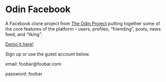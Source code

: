 <h1>Odin Facebook</h1>

A Facebook clone project from 
<a href="www.theodinproject.com/ruby-on-rails/final-project">The Odin Project</a> putting together some of the core features of the platform – users, profiles, “friending”, posts, news feed, and “liking”.

<a href="https://stark-plains-3767.herokuapp.com/">Demo it here!</a> 

Sign up or use the guest account below.

<p>email: foobar@foobar.com</p>
<p>password: foobar</p>